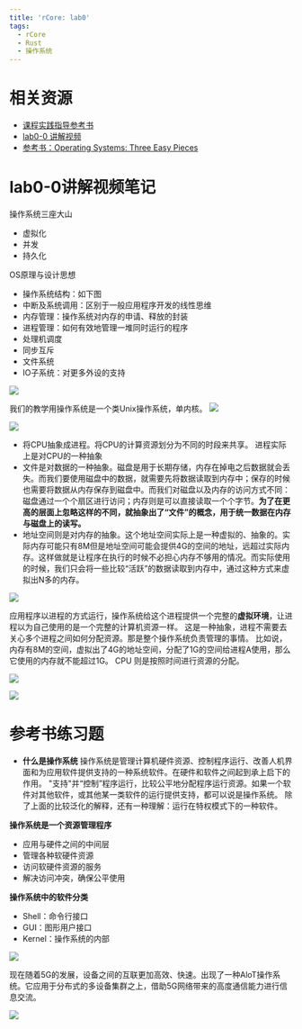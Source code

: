 ```yaml
---
title: 'rCore: lab0'
tags:
  - rCore
  - Rust
  - 操作系统
---
```


# 相关资源

- [课程实践指导参考书](https://learningos.github.io/rCore-Tutorial-Book-v3/)
- [lab0-0 讲解视频](https://meeting.tencent.com/user-center/shared-record-info?id=5fcc9ef3-cb43-48f6-9d33-f75f640e8c38&from=3)
- [参考书：Operating Systems: Three Easy Pieces](https://pages.cs.wisc.edu/~remzi/OSTEP/)


# lab0-0讲解视频笔记

操作系统三座大山
- 虚拟化
- 并发
- 持久化

OS原理与设计思想
- 操作系统结构：如下图
- 中断及系统调用：区别于一般应用程序开发的线性思维
- 内存管理：操作系统对内存的申请、释放的封装
- 进程管理：如何有效地管理一堆同时运行的程序
- 处理机调度
- 同步互斥
- 文件系统
- IO子系统：对更多外设的支持

![](../rCore-lab0/2022-12-20-11-54-41.png)

我们的教学用操作系统是一个类Unix操作系统，单内核。
![](../rCore-lab0/2022-12-20-15-53-20.png)

![](../rCore-lab0/2022-12-20-15-55-37.png)
- 将CPU抽象成进程。将CPU的计算资源划分为不同的时段来共享。 进程实际上是对CPU的一种抽象
- 文件是对数据的一种抽象。磁盘是用于长期存储，内存在掉电之后数据就会丢失。而我们要使用磁盘中的数据，就需要先将数据读取到内存中；保存的时候也需要将数据从内存保存到磁盘中。而我们对磁盘以及内存的访问方式不同：磁盘通过一个个扇区进行访问；内存则是可以直接读取一个个字节。**为了在更高的层面上忽略这样的不同，就抽象出了“文件”的概念，用于统一数据在内存与磁盘上的读写。**
- 地址空间则是对内存的抽象。这个地址空间实际上是一种虚拟的、抽象的。实际内存可能只有8M但是地址空间可能会提供4G的空间的地址，远超过实际内存。这样做就是让程序在执行的时候不必担心内存不够用的情况。而实际使用的时候，我们只会将一些比较“活跃”的数据读取到内存中，通过这种方式来虚拟出N多的内存。

![](../rCore-lab0/2022-12-20-16-09-01.png)

应用程序以进程的方式运行，操作系统给这个进程提供一个完整的**虚拟环境**，让进程以为自己使用的是一个完整的计算机资源一样。
这是一种抽象，进程不需要去关心多个进程之间如何分配资源。那是整个操作系统负责管理的事情。
比如说，内存有8M的空间，虚拟出了4G的地址空间，分配了1G的空间给进程A使用，那么它使用的内存就不能超过1G。 CPU 则是按照时间进行资源的分配。

![](../rCore-lab0/2022-12-20-16-15-56.png)


![](../rCore-lab0/2022-12-20-18-07-05.png)


# 参考书练习题

- **什么是操作系统**
操作系统是管理计算机硬件资源、控制程序运行、改善人机界面和为应用软件提供支持的一种系统软件。在硬件和软件之间起到承上启下的作用。
"支持"并“控制”程序运行，比较公平地分配程序运行资源。如果一个软件对其他软件，或其他某一类软件的运行提供支持，都可以说是操作系统。
除了上面的比较泛化的解释，还有一种理解：运行在特权模式下的一种软件。

**操作系统是一个资源管理程序**
- 应用与硬件之间的中间层
- 管理各种软硬件资源
- 访问软硬件资源的服务
- 解决访问冲突，确保公平使用

**操作系统中的软件分类**
- Shell：命令行接口
- GUI：图形用户接口
- Kernel：操作系统的内部

![](../rCore-lab0/2022-12-20-15-42-30.png)

现在随着5G的发展，设备之间的互联更加高效、快速。出现了一种AloT操作系统。它应用于分布式的多设备集群之上，借助5G网络带来的高度通信能力进行信息交流。

![](../rCore-lab0/2022-12-20-17-57-31.png)



